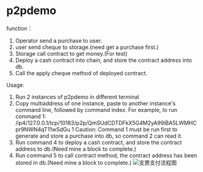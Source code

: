 # p2pdemo

function：
1. Operator send a purchase to user.
2. user send cheque to storage.(need get a purchase first.)
3. Storage call contract to get money.(For test)
4. Deploy a cash contract into chain, and store the contract address into db.
5. Call the apply cheque method of deployed contract.


Usage:
1. Run 2 instances of p2pdemo in different terminal
2. Copy multiaddress of one instance, paste to another instance's command line, followed by command index. 
For example, to run command 1:
/ip4/127.0.0.1/tcp/10183/p2p/QmSUdCDTDFkX5G4M2yA99iBA5LWMHCpr9NWN4qT11wSdGu 1
Caution: Command 1 must be run first to generate and store a purchase into db, so command 2 can read it.
3. Run command 4 to deploy a cash contract, and store the contract address to db.(Need mine a block to complete.)
4. Run command 5 to call contract method, the contract address has been stored in db.(Need mine a block to complete.)
![支票支付流程图](https://user-images.githubusercontent.com/52232908/131472499-3cfee1d9-f27b-4bc9-b307-b3bb843bc334.png)

